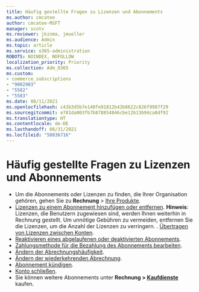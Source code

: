 ```yaml
---
title: Häufig gestellte Fragen zu Lizenzen und Abonnements
ms.author: cmcatee
author: cmcatee-MSFT
manager: scotv
ms.reviewer: jkinma, jmueller
ms.audience: Admin
ms.topic: article
ms.service: o365-administration
ROBOTS: NOINDEX, NOFOLLOW
localization_priority: Priority
ms.collection: Adm_O365
ms.custom:
- commerce_subscriptions
- "9002903"
- "5582"
- "5583"
ms.date: 08/11/2021
ms.openlocfilehash: c43b3d5b7e140fe91812b42b8622c826f9987f29
ms.sourcegitcommit: e781da003fb7b878854846cbe12b13b9dca8df92
ms.translationtype: HT
ms.contentlocale: de-DE
ms.lasthandoff: 08/31/2021
ms.locfileid: "58836716"
---
```

# <a name="license-or-subscription-faq"></a>Häufig gestellte Fragen zu Lizenzen und Abonnements

- Um die Abonnements oder Lizenzen zu finden, die Ihrer Organisation gehören, gehen Sie zu **Rechnung** > [Ihre Produkte](https://go.microsoft.com/fwlink/p/?linkid=842054).
- [Lizenzen zu einem Abonnement hinzufügen oder entfernen](https://docs.microsoft.com/alchemyinsights/how-to-add-or-reduce-licenses).
    **Hinweis**: Lizenzen, die Benutzern zugewiesen sind, werden Ihnen weiterhin in Rechnung gestellt. Um unnötige Gebühren zu vermeiden, entfernen Sie die Lizenzen, um die Anzahl der Lizenzen zu verringern.
. [Übertragen von Lizenzen zwischen Konten](https://docs.microsoft.com/alchemyinsights/transfer-licenses-between-tenants).
- [Reaktivieren eines abgelaufenen oder deaktivierten Abonnements](https://go.microsoft.com/fwlink/p/?linkid=2117519).
- [Zahlungsmethode für die Bezahlung des Abonnements bearbeiten](https://go.microsoft.com/fwlink/p/?linkid=2117167).
- [Ändern der Abrechnungshäufigkeit](https://go.microsoft.com/fwlink/p/?linkid=2119112).
- [Ändern der wiederkehrenden Abrechnung](https://go.microsoft.com/fwlink/p/?linkid=2119216).
- [Abonnement kündigen](https://go.microsoft.com/fwlink/p/?linkid=2119113).
- [Konto schließen](https://docs.microsoft.com/alchemyinsights/how-to-close-your-account).
- Sie können weitere Abonnements unter **Rechnung > [Kaufdienste](https://go.microsoft.com/fwlink/p/?linkid=868433)** kaufen.